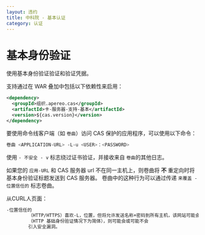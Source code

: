 ```yaml
---
layout: 违约
title: 中科院 - 基本认证
category: 认证
---
```


# 基本身份验证

使用基本身份验证验证和验证凭据。

支持通过在 WAR 叠加中包括以下依赖性来启用：

```xml
<dependency>
  <groupId>组织.apereo.cas</groupId>
  <artifactId>卡-服务器-支持-基本</artifactId>
  <version>${cas.version}</version>
</dependency>
```

要使用命令线客户端（如 `卷曲`）访问 CAS 保护的应用程序，可以使用以下命令：

```bash
卷曲 <APPLICATION-URL> -L-u <USER>：<PASSWORD>
```

使用 `- 不安全 - v` 标志绕过证书验证，并接收来自 `卷曲`的其他日志。

如果您的 `应用-URL` 和 CAS 服务器 url 不在同一主机上，则卷曲将 **不** 重定向时将基本身份验证标题发送到 CAS 服务器。 卷曲中的这种行为可以通过传递 `来覆盖 - 位置信任的` 标志卷曲。

从CURL人页面：

```bash
-位置信任的
        （HTTP/HTTPS）喜欢-L，位置，但将允许发送名称+密码到所有主机，该网站可能会重定向。 如果网站将您重定向到 
        （HTTP 基础身份验证情况下为简体），则可能会或可能不会
        引入安全漏洞。
```
